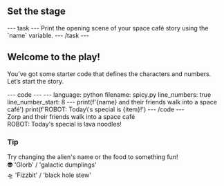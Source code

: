 <h2 class="c-project-heading--task">Set the stage</h2>
--- task ---
Print the opening scene of your space café story using the `name` variable.
--- /task ---

<h2 class="c-project-heading--explainer">Welcome to the play!</h2>

You’ve got some starter code that defines the characters and numbers. Let’s start the story.

<div class="c-project-code">
--- code ---
---
language: python
filename: spicy.py
line_numbers: true
line_number_start: 8
---
print(f'{name} and their friends walk into a space café')
print(f'ROBOT: Today\'s special is {item}!')
--- /code ---
</div>

<div class="c-project-output">
Zorp and their friends walk into a space café<br />
ROBOT: Today's special is lava noodles!
</div>

<div class="c-project-callout c-project-callout--tip">

### Tip

Try changing the alien's name or the food to something fun!<br />
👽 'Glorb' / 'galactic dumplings'<br />
🛸 'Fizzbit' / 'black hole stew'

</div>

